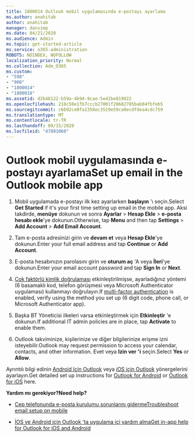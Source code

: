 ```yaml
---
title: 1800014 Outlook mobil uygulamasında e-postayı ayarlama
ms.author: anahitab
author: anahitab
manager: dansimp
ms.date: 04/21/2020
ms.audience: Admin
ms.topic: get-started-article
ms.service: o365-administration
ROBOTS: NOINDEX, NOFOLLOW
localization_priority: Normal
ms.collection: Adm_O365
ms.custom:
- "598"
- "900"
- "1800014"
- "1800018"
ms.assetid: d2b46122-b59a-4b94-9cae-5e42be819022
ms.openlocfilehash: 218c50e1fb7cccb27001f20682785bab84fbfeb5
ms.sourcegitcommit: c6692ce0fa1358ec3529e59ca0ecdfdea4cdc759
ms.translationtype: MT
ms.contentlocale: tr-TR
ms.lasthandoff: 09/15/2020
ms.locfileid: "47801060"
---
```

# <a name="set-up-email-in-the-outlook-mobile-app"></a><span data-ttu-id="39a6c-102">Outlook mobil uygulamasında e-postayı ayarlama</span><span class="sxs-lookup"><span data-stu-id="39a6c-102">Set up email in the Outlook mobile app</span></span>

1. <span data-ttu-id="39a6c-103">Mobil uygulamada e-postayı ilk kez ayarlarken **başlayın** 'ı seçin.</span><span class="sxs-lookup"><span data-stu-id="39a6c-103">Select **Get Started** if it's your first time setting up email in the mobile app.</span></span> <span data-ttu-id="39a6c-104">Aksi takdirde, **menüye** dokunun ve sonra **Ayarlar** \> **Hesap Ekle** \> **e-posta hesabı ekle**'ye dokunun.</span><span class="sxs-lookup"><span data-stu-id="39a6c-104">Otherwise, tap **Menu** and then tap **Settings** \> **Add Account** \> **Add Email Account**.</span></span>

2. <span data-ttu-id="39a6c-105">Tam e-posta adresinizi girin ve **devam et** veya **Hesap Ekle**'ye dokunun.</span><span class="sxs-lookup"><span data-stu-id="39a6c-105">Enter your full email address and tap **Continue** or **Add Account**.</span></span>

3. <span data-ttu-id="39a6c-106">E-posta hesabınızın parolasını girin ve **oturum aç** 'A veya **İleri**'ye dokunun.</span><span class="sxs-lookup"><span data-stu-id="39a6c-106">Enter your email account password and tap **Sign In** or **Next**.</span></span>

4. <span data-ttu-id="39a6c-107">[Çok faktörlü kimlik doğrulaması](https://docs.microsoft.com/microsoft-365/admin/security-and-compliance/set-up-multi-factor-authentication) etkinleştirilmişse, ayarladığınız yöntemi (6 basamaklı kod, telefon görüşmesi veya Microsoft Authenticator uygulaması) kullanmayı doğrulayın.</span><span class="sxs-lookup"><span data-stu-id="39a6c-107">If [multi-factor authentication](https://docs.microsoft.com/microsoft-365/admin/security-and-compliance/set-up-multi-factor-authentication) is enabled, verify using the method you set up (6 digit code, phone call, or Microsoft Authenticator app).</span></span>

5. <span data-ttu-id="39a6c-108">Başka BT Yöneticisi ilkeleri varsa etkinleştirmek için **Etkinleştir** 'e dokunun.</span><span class="sxs-lookup"><span data-stu-id="39a6c-108">If additional IT admin policies are in place, tap **Activate** to enable them.</span></span>

6. <span data-ttu-id="39a6c-109">Outlook takviminize, kişilerinize ve diğer bilgilerinize erişme izni isteyebilir.</span><span class="sxs-lookup"><span data-stu-id="39a6c-109">Outlook may request permission to access your calendar, contacts, and other information.</span></span> <span data-ttu-id="39a6c-110">Evet veya **Izin ver** **'i** seçin.</span><span class="sxs-lookup"><span data-stu-id="39a6c-110">Select **Yes** or **Allow**.</span></span>

<span data-ttu-id="39a6c-111">Ayrıntılı bilgi edinin [Android Için Outlook](https://support.office.com/article/886db551-8dfa-4fd5-b835-f8e532091872.aspx) veya [iOS için Outlook](https://support.office.com/article/b2de2161-cc1d-49ef-9ef9-81acd1c8e234.aspx) yönergelerini ayarlayın.</span><span class="sxs-lookup"><span data-stu-id="39a6c-111">Get detailed set up instructions for [Outlook for Android](https://support.office.com/article/886db551-8dfa-4fd5-b835-f8e532091872.aspx) or [Outlook for iOS](https://support.office.com/article/b2de2161-cc1d-49ef-9ef9-81acd1c8e234.aspx) here.</span></span>
  
 <span data-ttu-id="39a6c-112">**Yardım mı gerekiyor?**</span><span class="sxs-lookup"><span data-stu-id="39a6c-112">**Need help?**</span></span>
  
- [<span data-ttu-id="39a6c-113">Cep telefonunda e-posta kurulumu sorunlarını giderme</span><span class="sxs-lookup"><span data-stu-id="39a6c-113">Troubleshoot email setup on mobile</span></span>](https://support.office.com/article/a264ef01-9c88-48fb-9285-7017e4f31f02.aspx)

- [<span data-ttu-id="39a6c-114">İOS ve Android için Outlook 'ta uygulama içi yardım alma</span><span class="sxs-lookup"><span data-stu-id="39a6c-114">Get in-app help for Outlook for iOS and Android</span></span>](https://support.office.com/article/218a22d1-9fa5-4889-b689-de1c63493243.aspx#ID0EAABAAA=Contact_Support)
